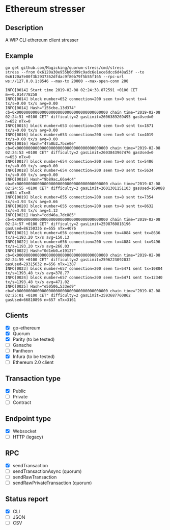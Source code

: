 # Ethereum stresser

## Description

A WIP CLI ethereum client stresser

## Example

```
go get github.com/Magicking/quorum-stress/cmd/stress
stress --from 0x6120a30e955b6dd99c9adc6e1ece6dcc6d48a53f --to 0x6120a7e00f3b2937362dfdac9f80b79f5b55f165 --rpc-url ws://127.0.0.1:8546 --max-tx 20000 --max-open-conn 200

INFO[0014] Start time 2019-02-08 02:24:38.872591 +0100 CET m=+0.014778258 
INFO[0014] block number=652 connection=200 seen tx=0 sent tx=4 tx/s=0.00 tx/s avg=0.00
INFO[0014] Hash="156cbe…13d374" cb=0x0000000000000000000000000000000000000000 chain time="2019-02-08 02:24:51 +0100 CET" difficulty=2 gasLimit=2606389269495 gasUsed=0 n=652 nTx=0
INFO[0015] block number=653 connection=200 seen tx=0 sent tx=1871 tx/s=0.00 tx/s avg=0.00
INFO[0016] block number=653 connection=200 seen tx=0 sent tx=4019 tx/s=0.00 tx/s avg=0.00
INFO[0016] Hash="47a0b2…7bce0e" cb=0x0000000000000000000000000000000000000000 chain time="2019-02-08 02:24:53 +0100 CET" difficulty=2 gasLimit=2603843967476 gasUsed=0 n=653 nTx=0
INFO[0017] block number=654 connection=200 seen tx=0 sent tx=5406 tx/s=0.00 tx/s avg=0.00
INFO[0018] block number=654 connection=200 seen tx=0 sent tx=5634 tx/s=0.00 tx/s avg=0.00
INFO[0018] Hash="9b89ac…66a4c4" cb=0x0000000000000000000000000000000000000000 chain time="2019-02-08 02:24:55 +0100 CET" difficulty=2 gasLimit=2601301151103 gasUsed=169088 n=654 nTx=8
INFO[0019] block number=655 connection=200 seen tx=8 sent tx=7354 tx/s=3.93 tx/s avg=0.66
INFO[0020] block number=655 connection=200 seen tx=8 sent tx=8632 tx/s=3.93 tx/s avg=1.12
INFO[0021] Hash="cdd46a…7dc885" cb=0x0000000000000000000000000000000000000000 chain time="2019-02-08 02:24:57 +0100 CET" difficulty=2 gasLimit=2598760818196 gasUsed=86150336 n=655 nTx=4076
INFO[0021] block number=656 connection=200 seen tx=4084 sent tx=8636 tx/s=1193.20 tx/s avg=150.13
INFO[0022] block number=656 connection=200 seen tx=4084 sent tx=9496 tx/s=1193.20 tx/s avg=266.03
INFO[0022] Hash="0d1eb0…e19127" cb=0x0000000000000000000000000000000000000000 chain time="2019-02-08 02:24:59 +0100 CET" difficulty=2 gasLimit=2596223092032 gasUsed=29315632 n=656 nTx=1387
INFO[0023] block number=657 connection=200 seen tx=5471 sent tx=10804 tx/s=1393.48 tx/s avg=378.77
INFO[0024] block number=657 connection=200 seen tx=5471 sent tx=12340 tx/s=1393.48 tx/s avg=471.02
INFO[0025] Hash="e50506…533ed9" cb=0x0000000000000000000000000000000000000000 chain time="2019-02-08 02:25:01 +0100 CET" difficulty=2 gasLimit=2593687760862 gasUsed=66810896 n=657 nTx=3161

```

## Clients

 - [x] go-ethereum
 - [x] Quorum
 - [x] Parity (to be tested)
 - [ ] Ganache
 - [ ] Pantheon
 - [x] Infura (to be tested)
 - [ ] Ethereum 2.0 client

## Transaction type

 - [x] Public
 - [ ] Private
 - [ ] Contract

## Endpoint type

 - [x] Websocket
 - [ ] HTTP (legacy)

## RPC

 - [x] sendTransaction
 - [ ] sendTransactionAsync (quorum)
 - [ ] sendRawTransaction
 - [ ] sendRawPrivateTransaction (quorum)

## Status report

 - [x] CLI
 - [ ] JSON
 - [ ] CSV
